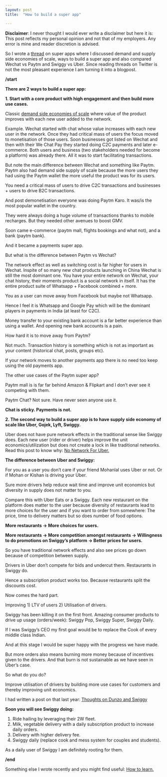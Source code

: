 ```yaml
---
layout: post
title:  "How to build a super app"

---
```


**Disclaimer**: I never thought I would ever write a disclaimer but here it is: This post reflects my personal opinion and not that of my employers. Any error is mine and reader discretion is advised.

So I wrote a [thread](https://twitter.com/manas_saloi/status/1159719410795368448) on super apps where I discussed demand and supply side economies of scale, ways to build a super app and also compared Wechat vs Paytm and Swiggy vs Uber. Since reading threads on Twitter is not the most pleasant experience I am turning it into a blogpost.

**/start**

**There are 2 ways to build a super app:**

**1. Start with a core product with high engagement and then build more use cases.**

Classic [demand side economies of scale](http://www.stratology.com/blog/24022014123916-what-is-demand-side-economies-of-scale-/) where value of the product improves with each new user added to the network.

Example. Wechat started with chat whose value increases with each new user in the network. Once they had critical mass of users the focus moved to monetisation of those users. Soon businesses got listed on Wechat and then with their We Chat Pay they started doing C2C payments and later e-commerce. Both users and business (two stakeholders needed for become a platform) was already there. All it was to start facilitating transactions.

But note the main difference between Wechat and something like Paytm. Paytm also had demand side supply of scale because the more users they had using the Paytm wallet the more useful the product was for its users. 

You need a critical mass of users to drive C2C transactions and businesses + users to drive B2C transactions.

And post demonetisation everyone was doing Paytm Karo. It was/is the most popular wallet in the country.

They were always doing a huge volume of transactions thanks to mobile recharges. But they needed other avenues to boost GMV.

Soon came e-commerce (paytm mall, flights bookings and what not), and a bank (paytm bank).

And it became a payments super app.

But what is the difference between Paytm vs Wechat?

The network effect as well as switching cost is far higher for users in Wechat. Inspite of so many new chat products launching in China Wechat is still the most dominant one. You have your entire network on Wechat, your chat history, their moments product is a social network in itself. It has the entire product suite of Whatsapp + Facebook combined + more.

You as a user can move away from Facebook but maybe not Whatsapp.

Hence I feel it is Whatsapp and Google Pay which will be the dominant players in payments in India (at least for C2C).

Money transfer to your existing bank account is a far better experience than using a wallet. And opening new bank accounts is a pain.

How hard it is to move away from Paytm?

Not much. Transaction history is something which is not as important as your content (historical chat, posts, groups etc).

If your network moves to another payments app there is no need too keep using the old payments app.

The other use cases of the Paytm super app?

Paytm mall is is far far behind Amazon & Flipkart and I don’t ever see it competing with them.

Paytm Chat? Not sure. Have never seen anyone use it.

**Chat is sticky. Payments is not.**

**2. The second way to build a super app is to have supply side economy of scale like Uber, Gojek, Lyft, Swiggy.**

Uber does not have pure network effects in the traditional sense like Swiggy does. Each new user (rider or driver) helps improve the unit economics/utilization but does not create a lock in like traditional networks. Read this post to know why: [No Network For Uber.](https://medium.com/@gerstenzang/no-network-for-uber-175a866baaef)

**The difference between Uber and Swiggy:**

For you as a user you don’t care if your friend Mohanlal uses Uber or not. Or if Mohan or Kishan is driving your Uber.

Sure more drivers help reduce wait time and improve unit economics but diversity in supply does not matter to you.

Compare this with Uber Eats or a Swiggy. Each new restaurant on the platform does matter to the user because diversity of restaurants lead to more choices for the user and if you want to order from somewhere: The price, time to delivery matters but so does number of food options.

**More restaurants -> More choices for users.**

**More restaurants -> More competition amongst restaurants -> Willingness to do promotions on Swiggy’s platform -> Better prices for users.**

So you have traditional network effects and also see prices go down because of competition between supply.

Drivers in Uber don’t compete for bids and undercut them. Restaurants in Swiggy do.

Hence a subscription product works too. Because restaurants split the discounts cost.

Now comes the hard part.

Improving 1) LTV of users 2) Utilisation of drivers.

Swiggy has been killing it on the first front. Amazing consumer products to drive up usage (orders/week): Swiggy Pop, Swiggy Super, Swiggy Daily.

If I was Swiggy’s CEO my first goal would be to replace the Cook of every middle class Indian.

And at this stage I would be super happy with the progress we have made.

But more orders also means burning more money because of incentives given to the drivers. And that burn is not sustainable as we have seen in Uber’s case.

So what do you do?

Improve utilisation of drivers by building more use cases for customers and thereby improving unit economics.

I had written a post on that last year: [Thoughts on Dunzo and Swiggy](https://www.linkedin.com/pulse/thoughts-dunzo-swiggy-manas-j-saloi/)

**Soon you will see Swiggy doing:**

1. Ride hailing by leveraging their 2W fleet.
2. Milk, vegetable delivery with a daily subscription product to increase daily orders.
3. Delivery with higher delivery fee.
4. Swiggy daily (replace cook and mess system for couples and students).

As a daily user of Swiggy I am definitely rooting for them.

**/end**

Something else I wrote recently and you might find useful: [How to learn.](https://www.linkedin.com/pulse/how-learn-manas-j-saloi/?published=t)
